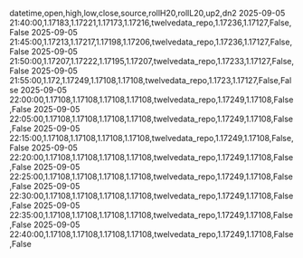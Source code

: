datetime,open,high,low,close,source,rollH20,rollL20,up2,dn2
2025-09-05 21:40:00,1.17183,1.17221,1.17173,1.17216,twelvedata_repo,1.17236,1.17127,False,False
2025-09-05 21:45:00,1.17213,1.17217,1.17198,1.17206,twelvedata_repo,1.17236,1.17127,False,False
2025-09-05 21:50:00,1.17207,1.17222,1.17195,1.17207,twelvedata_repo,1.17233,1.17127,False,False
2025-09-05 21:55:00,1.172,1.17249,1.17108,1.17108,twelvedata_repo,1.1723,1.17127,False,False
2025-09-05 22:00:00,1.17108,1.17108,1.17108,1.17108,twelvedata_repo,1.17249,1.17108,False,False
2025-09-05 22:05:00,1.17108,1.17108,1.17108,1.17108,twelvedata_repo,1.17249,1.17108,False,False
2025-09-05 22:15:00,1.17108,1.17108,1.17108,1.17108,twelvedata_repo,1.17249,1.17108,False,False
2025-09-05 22:20:00,1.17108,1.17108,1.17108,1.17108,twelvedata_repo,1.17249,1.17108,False,False
2025-09-05 22:25:00,1.17108,1.17108,1.17108,1.17108,twelvedata_repo,1.17249,1.17108,False,False
2025-09-05 22:30:00,1.17108,1.17108,1.17108,1.17108,twelvedata_repo,1.17249,1.17108,False,False
2025-09-05 22:35:00,1.17108,1.17108,1.17108,1.17108,twelvedata_repo,1.17249,1.17108,False,False
2025-09-05 22:40:00,1.17108,1.17108,1.17108,1.17108,twelvedata_repo,1.17249,1.17108,False,False
